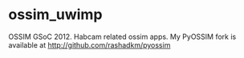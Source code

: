 ossim_uwimp
===========

OSSIM GSoC 2012. Habcam related ossim apps. My PyOSSIM fork is available at http://github.com/rashadkm/pyossim
